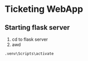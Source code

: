 # Ticketing WebApp

## Starting flask server
1.  cd to flask server
2.  awd

```
.venv\Scripts\activate
```
